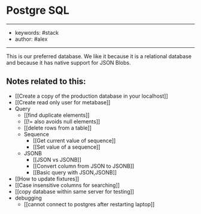# Postgre SQL 
---
- keywords: #stack
- author: #alex 
---

This is our preferred database. We like it because it is a relational database and because it has native support for JSON Blobs.  

## Notes related to this: 
- [[Create a copy of the production database in your localhost]]
- [[Create read only user for metabase]]
- Query
	- [[find duplicate elements]]
	- [[!= also avoids null elements]]
	- [[delete rows from a table]]
	- Sequence
		- [[Get current value of sequence]]
		- [[Set value of a sequence]]
	- JSONB
		- [[JSON vs JSONB]]
		- [[Convert column from JSON to JSONB]]
		- [[Basic query with JSON,JSONB]]
- [[How to update fixtures]]
- [[Case insensitive columns for searching]]
- [[copy database within same server for testing]]
- debugging
	- [[cannot connect to postgres after restarting laptop]]